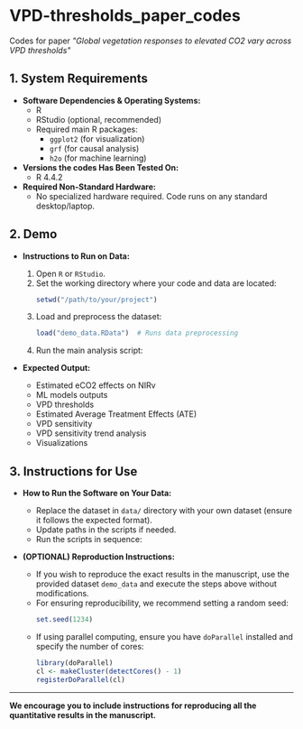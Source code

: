# VPD-thresholds_paper_codes

Codes for paper *"Global vegetation responses to elevated CO2 vary across VPD thresholds"*

## 1. System Requirements
- **Software Dependencies & Operating Systems:**
  - R
  - RStudio (optional, recommended)
  - Required main R packages:
    - `ggplot2` (for visualization)
    - `grf` (for causal analysis)
    - `h2o` (for machine learning)
- **Versions the codes Has Been Tested On:**
  - R 4.4.2
- **Required Non-Standard Hardware:**
  - No specialized hardware required. Code runs on any standard desktop/laptop.

## 2. Demo
- **Instructions to Run on Data:**
  1. Open `R` or `RStudio`.
  2. Set the working directory where your code and data are located:
     ```r
     setwd("/path/to/your/project")
     ```
  3. Load and preprocess the dataset:
     ```r
     load("demo_data.RData")  # Runs data preprocessing
     ```
  4. Run the main analysis script:
    
- **Expected Output:**
  - Estimated eCO2 effects on NIRv
  - ML models outputs
  - VPD thresholds
  - Estimated Average Treatment Effects (ATE)
  - VPD sensitivity
  - VPD sensitivity trend analysis
  - Visualizations

## 3. Instructions for Use
- **How to Run the Software on Your Data:**
  - Replace the dataset in `data/` directory with your own dataset (ensure it follows the expected format).
  - Update paths in the scripts if needed.
  - Run the scripts in sequence:

- **(OPTIONAL) Reproduction Instructions:**
  - If you wish to reproduce the exact results in the manuscript, use the provided dataset `demo_data` and execute the steps above without modifications.
  - For ensuring reproducibility, we recommend setting a random seed:
    ```r
    set.seed(1234)
    ```
  - If using parallel computing, ensure you have `doParallel` installed and specify the number of cores:
    ```r
    library(doParallel)
    cl <- makeCluster(detectCores() - 1)  
    registerDoParallel(cl)
    ```

---

**We encourage you to include instructions for reproducing all the quantitative results in the manuscript.**
